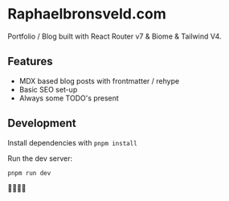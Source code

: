 # Raphaelbronsveld.com

Portfolio / Blog built with React Router v7 & Biome & Tailwind V4.

## Features
- MDX based blog posts with frontmatter / rehype
- Basic SEO set-up
- Always some TODO's present

## Development

Install dependencies with `pnpm install` 

Run the dev server:

```shellscript
pnpm run dev
```

👋🏼👋🏼